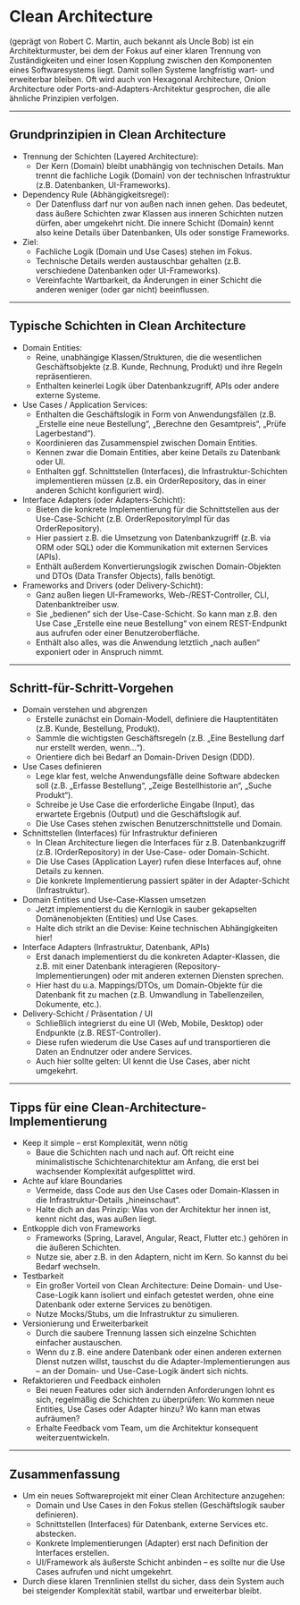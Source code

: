 # Clean Architecture

(geprägt von Robert C. Martin, auch bekannt als Uncle Bob) ist ein Architekturmuster, bei dem der Fokus auf einer klaren Trennung von Zuständigkeiten und einer losen Kopplung zwischen den Komponenten eines Softwaresystems liegt. Damit sollen Systeme langfristig wart- und erweiterbar bleiben. Oft wird auch von Hexagonal Architecture, Onion Architecture oder Ports-and-Adapters-Architektur gesprochen, die alle ähnliche Prinzipien verfolgen.

---

## Grundprinzipien in Clean Architecture

- Trennung der Schichten (Layered Architecture):
  - Der Kern (Domain) bleibt unabhängig von technischen Details. Man trennt die fachliche Logik (Domain) von der technischen Infrastruktur (z.B. Datenbanken, UI-Frameworks).
- Dependency Rule (Abhängigkeitsregel):
  - Der Datenfluss darf nur von außen nach innen gehen. Das bedeutet, dass äußere Schichten zwar Klassen aus inneren Schichten nutzen dürfen, aber umgekehrt nicht. Die innere Schicht (Domain) kennt also keine Details über Datenbanken, UIs oder sonstige Frameworks.
- Ziel:
  - Fachliche Logik (Domain und Use Cases) stehen im Fokus.
  - Technische Details werden austauschbar gehalten (z.B. verschiedene Datenbanken oder UI-Frameworks).
  - Vereinfachte Wartbarkeit, da Änderungen in einer Schicht die anderen weniger (oder gar nicht) beeinflussen.

---

## Typische Schichten in Clean Architecture

- Domain Entities:
  - Reine, unabhängige Klassen/Strukturen, die die wesentlichen Geschäftsobjekte (z.B. Kunde, Rechnung, Produkt) und ihre Regeln repräsentieren.
  - Enthalten keinerlei Logik über Datenbankzugriff, APIs oder andere externe Systeme.
- Use Cases / Application Services:
  - Enthalten die Geschäftslogik in Form von Anwendungsfällen (z.B. „Erstelle eine neue Bestellung“, „Berechne den Gesamtpreis“, „Prüfe Lagerbestand“).
  - Koordinieren das Zusammenspiel zwischen Domain Entities.
  - Kennen zwar die Domain Entities, aber keine Details zu Datenbank oder UI.
  - Enthalten ggf. Schnittstellen (Interfaces), die Infrastruktur-Schichten implementieren müssen (z.B. ein OrderRepository, das in einer anderen Schicht konfiguriert wird).
- Interface Adapters (oder Adapters-Schicht):
  - Bieten die konkrete Implementierung für die Schnittstellen aus der Use-Case-Schicht (z.B. OrderRepositoryImpl für das OrderRepository).
  - Hier passiert z.B. die Umsetzung von Datenbankzugriff (z.B. via ORM oder SQL) oder die Kommunikation mit externen Services (APIs).
  - Enthält außerdem Konvertierungslogik zwischen Domain-Objekten und DTOs (Data Transfer Objects), falls benötigt.
- Frameworks and Drivers (oder Delivery-Schicht):
  - Ganz außen liegen UI-Frameworks, Web-/REST-Controller, CLI, Datenbanktreiber usw.
  - Sie „bedienen“ sich der Use-Case-Schicht. So kann man z.B. den Use Case „Erstelle eine neue Bestellung“ von einem REST-Endpunkt aus aufrufen oder einer Benutzeroberfläche.
  - Enthält also alles, was die Anwendung letztlich „nach außen“ exponiert oder in Anspruch nimmt.

---

## Schritt-für-Schritt-Vorgehen

- Domain verstehen und abgrenzen
  - Erstelle zunächst ein Domain-Modell, definiere die Hauptentitäten (z.B. Kunde, Bestellung, Produkt).
  - Sammle die wichtigsten Geschäftsregeln (z.B. „Eine Bestellung darf nur erstellt werden, wenn…“).
  - Orientiere dich bei Bedarf an Domain-Driven Design (DDD).
- Use Cases definieren
  - Lege klar fest, welche Anwendungsfälle deine Software abdecken soll (z.B. „Erfasse Bestellung“, „Zeige Bestellhistorie an“, „Suche Produkt“).
  - Schreibe je Use Case die erforderliche Eingabe (Input), das erwartete Ergebnis (Output) und die Geschäftslogik auf.
  - Die Use Cases stehen zwischen Benutzerschnittstelle und Domain.
- Schnittstellen (Interfaces) für Infrastruktur definieren
  - In Clean Architecture liegen die Interfaces für z.B. Datenbankzugriff (z.B. IOrderRepository) in der Use-Case- oder Domain-Schicht.
  - Die Use Cases (Application Layer) rufen diese Interfaces auf, ohne Details zu kennen.
  - Die konkrete Implementierung passiert später in der Adapter-Schicht (Infrastruktur).
- Domain Entities und Use-Case-Klassen umsetzen
  - Jetzt implementierst du die Kernlogik in sauber gekapselten Domänenobjekten (Entities) und Use Cases.
  - Halte dich strikt an die Devise: Keine technischen Abhängigkeiten hier!
- Interface Adapters (Infrastruktur, Datenbank, APIs)
  - Erst danach implementierst du die konkreten Adapter-Klassen, die z.B. mit einer Datenbank interagieren (Repository-Implementierungen) oder mit anderen externen Diensten sprechen.
  - Hier hast du u.a. Mappings/DTOs, um Domain-Objekte für die Datenbank fit zu machen (z.B. Umwandlung in Tabellenzeilen, Dokumente, etc.).
- Delivery-Schicht / Präsentation / UI
  - Schließlich integrierst du eine UI (Web, Mobile, Desktop) oder Endpunkte (z.B. REST-Controller).
  - Diese rufen wiederum die Use Cases auf und transportieren die Daten an Endnutzer oder andere Services.
  - Auch hier sollte gelten: UI kennt die Use Cases, aber nicht umgekehrt.

---

## Tipps für eine Clean-Architecture-Implementierung

- Keep it simple – erst Komplexität, wenn nötig
  - Baue die Schichten nach und nach auf. Oft reicht eine minimalistische Schichtenarchitektur am Anfang, die erst bei wachsender Komplexität aufgesplittet wird.
- Achte auf klare Boundaries
  - Vermeide, dass Code aus den Use Cases oder Domain-Klassen in die Infrastruktur-Details „hineinschaut“.
  - Halte dich an das Prinzip: Was von der Architektur her innen ist, kennt nicht das, was außen liegt.
- Entkopple dich von Frameworks
  - Frameworks (Spring, Laravel, Angular, React, Flutter etc.) gehören in die äußeren Schichten.
  - Nutze sie, aber z.B. in den Adaptern, nicht im Kern. So kannst du bei Bedarf wechseln.
- Testbarkeit
  - Ein großer Vorteil von Clean Architecture: Deine Domain- und Use-Case-Logik kann isoliert und einfach getestet werden, ohne eine Datenbank oder externe Services zu benötigen.
  - Nutze Mocks/Stubs, um die Infrastruktur zu simulieren.
- Versionierung und Erweiterbarkeit
  - Durch die saubere Trennung lassen sich einzelne Schichten einfacher austauschen.
  - Wenn du z.B. eine andere Datenbank oder einen anderen externen Dienst nutzen willst, tauschst du die Adapter-Implementierungen aus – an der Domain- und Use-Case-Logik ändert sich nichts.
- Refaktorieren und Feedback einholen
  - Bei neuen Features oder sich ändernden Anforderungen lohnt es sich, regelmäßig die Schichten zu überprüfen: Wo kommen neue Entities, Use Cases oder Adapter hinzu? Wo kann man etwas aufräumen?
  - Erhalte Feedback vom Team, um die Architektur konsequent weiterzuentwickeln.

---

## Zusammenfassung

- Um ein neues Softwareprojekt mit einer Clean Architecture anzugehen:
  - Domain und Use Cases in den Fokus stellen (Geschäftslogik sauber definieren).
  - Schnittstellen (Interfaces) für Datenbank, externe Services etc. abstecken.
  - Konkrete Implementierungen (Adapter) erst nach Definition der Interfaces erstellen.
  - UI/Framework als äußerste Schicht anbinden – es sollte nur die Use Cases aufrufen und nicht umgekehrt.
- Durch diese klaren Trennlinien stellst du sicher, dass dein System auch bei steigender Komplexität stabil, wartbar und erweiterbar bleibt.
